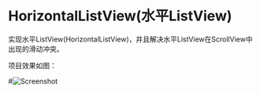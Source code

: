 HorizontalListView(水平ListView)
==================

实现水平ListView(HorizontalListView)，并且解决水平ListView在ScrollView中出现的滑动冲突。

项目效果如图：

#![Screenshot](https://github.com/kk-java/HorizontalListView/raw/master/screenshot_1.png)
